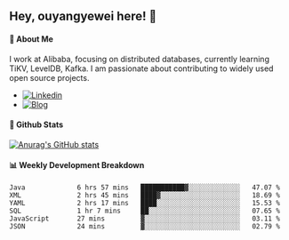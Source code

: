## Hey, ouyangyewei here! :wave:

#### :rocket: About Me
I work at Alibaba, focusing on distributed databases, currently learning TiKV, LevelDB, Kafka. I am passionate about contributing to widely used open source projects.

- [![Linkedin](https://img.shields.io/badge/LinkedIn-ouyangyewei-blue)](https://www.linkedin.com/in/ouyangyewei/)
- [![Blog](https://img.shields.io/badge/Blog-yeweiouyang-orange)](https://blog.csdn.net/yeweiouyang)

#### :star2: Github Stats
[![Anurag's GitHub stats](https://github-readme-stats.vercel.app/api?username=ouyangyewei&show_icons=true&cache_seconds=3600&theme=tokyonight)](https://github.com/anuraghazra/github-readme-stats)

#### :bar_chart: Weekly Development Breakdown
<!--START_SECTION:waka-->

```text
Java             6 hrs 57 mins   ███████████▓░░░░░░░░░░░░░   47.07 %
XML              2 hrs 45 mins   ████▓░░░░░░░░░░░░░░░░░░░░   18.69 %
YAML             2 hrs 17 mins   ████░░░░░░░░░░░░░░░░░░░░░   15.53 %
SQL              1 hr 7 mins     ██░░░░░░░░░░░░░░░░░░░░░░░   07.65 %
JavaScript       27 mins         ▓░░░░░░░░░░░░░░░░░░░░░░░░   03.11 %
JSON             24 mins         ▓░░░░░░░░░░░░░░░░░░░░░░░░   02.79 %
```

<!--END_SECTION:waka-->
